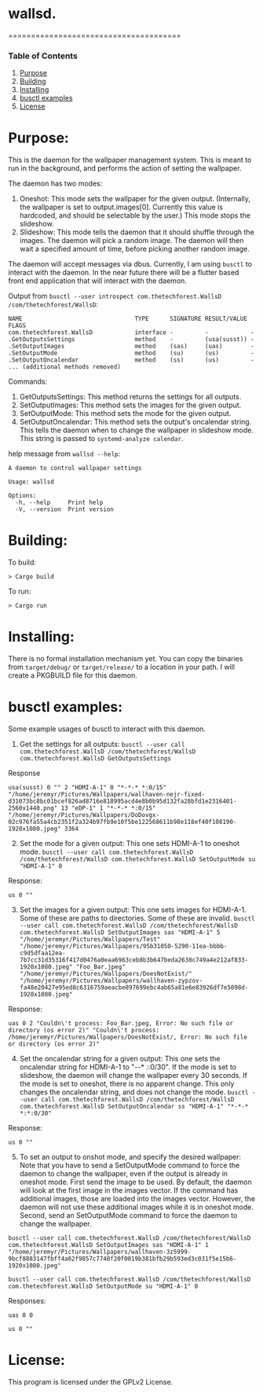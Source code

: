 wallsd.
======================================

======================================
### Table of Contents
1. [Purpose](https://github.com/jeremymreed/wallsd#purpose)
2. [Building](https://github.com/jeremymreed/wallsd#building)
3. [Installing](https://github.com/jeremymreed/wallsd#installing)
4. [busctl examples](https://github.com/jeremymreed/wallsd#busctl-examples)
5. [License](https://github.com/jeremymreed/wallsd#license)


# Purpose:
This is the daemon for the wallpaper management system.
This is meant to run in the background, and performs the action of setting the wallpaper.

The daemon has two modes:
1. Oneshot: This mode sets the wallpaper for the given output.  (Internally, the wallpaper is set to output.images[0].  Currently this value is hardcoded, and should be selectable by the user.)  This mode stops the slideshow.
2. Slideshow: This mode tells the daemon that it should shuffle through the images.  The daemon will pick a random image.  The daemon will then wait a specified amount of time, before picking another random image.

The daemon will accept messages via dbus.  Currently, I am using `busctl` to interact with the daemon.  In the near future there will be a flutter based front end application that will interact with the daemon.

Output from `busctl --user introspect com.thetechforest.WallsD /com/thetechforest/WallsD`:
```
NAME                                TYPE      SIGNATURE RESULT/VALUE FLAGS
com.thetechforest.WallsD            interface -         -            -
.GetOutputsSettings                 method    -         (usa(susst)) -
.SetOutputImages                    method    (sas)     (uas)        -
.SetOutputMode                      method    (su)      (us)         -
.SetOutputOncalendar                method    (ss)      (us)         -
... (additional methods removed)
```

Commands:
1. GetOutputsSettings: This method returns the settings for all outputs.
2. SetOutputImages: This method sets the images for the given output.
3. SetOutputMode: This method sets the mode for the given output.
4. SetOutputOncalendar: This method sets the output's oncalendar string.  This tells the daemon when to change the wallpaper in slideshow mode.  This string is passed to `systemd-analyze calendar`.

help message from `wallsd --help`:
```
A daemon to control wallpaper settings

Usage: wallsd

Options:
  -h, --help     Print help
  -V, --version  Print version
```

# Building:

To build:
```
> Cargo build
```

To run:
```
> Cargo run
```

# Installing:
There is no formal installation mechanism yet.  You can copy the binaries from `target/debug/` or `target/release/` to a location in your path.
I will create a PKGBUILD file for this daemon.

# busctl examples:
Some example usages of busctl to interact with this daemon.

1. Get the settings for all outputs:
`busctl --user call com.thetechforest.WallsD /com/thetechforest/WallsD com.thetechforest.WallsD GetOutputsSettings`

Response
```
usa(susst) 0 "" 2 "HDMI-A-1" 0 "*-*-* *:0/15" "/home/jeremyr/Pictures/Wallpapers/wallhaven-nejr-fixed-d31073bc8bc01bcef826ad8716e818995acd4e8b0b95d132fa28bfd1e2316401-2560x1440.png" 13 "eDP-1" 1 "*-*-* *:0/15" "/home/jeremyr/Pictures/Wallpapers/DoDovgx-02c976fa55a4cb2351f2a324b97fb9e10f5be122568611b98e118ef40f108190-1920x1080.jpeg" 3364
```

2. Set the mode for a given output:  This one sets HDMI-A-1 to oneshot mode.
`busctl --user call com.thetechforest.WallsD /com/thetechforest/WallsD com.thetechforest.WallsD SetOutputMode su "HDMI-A-1" 0`

Response:
```
us 0 ""
```

3. Set the images for a given output:  This one sets images for HDMI-A-1.  Some of these are paths to directories.  Some of these are invalid.
`busctl --user call com.thetechforest.WallsD /com/thetechforest/WallsD com.thetechforest.WallsD SetOutputImages sas "HDMI-A-1" 5 "/home/jeremyr/Pictures/Wallpapers/Test" "/home/jeremyr/Pictures/Wallpapers/95b31050-5290-11ea-bbbb-c9d5dfaa12ea-7b7cc31d35316f417d0476a0eaa6963ceb8b3b647beda2638c749a4e212af833-1920x1080.jpeg" "Foo_Bar.jpeg" "/home/jeremyr/Pictures/Wallpapers/DoesNotExist/" "/home/jeremyr/Pictures/Wallpapers/wallhaven-zypzov-fa48e20427e95ed8c6316759aeacbe897699ebc4ab65a81e6e83926df7e5098d-1920x1080.jpeg"`

Response:
```
uas 0 2 "Couldn\'t process: Foo_Bar.jpeg, Error: No such file or directory (os error 2)" "Couldn\'t process: /home/jeremyr/Pictures/Wallpapers/DoesNotExist/, Error: No such file or directory (os error 2)"
```

4. Set the oncalendar string for a given output:  This one sets the oncalendar string for HDMI-A-1 to "*-*-* *:*:0/30".  If the mode is set to slideshow, the daemon will change the wallpaper every 30 seconds.  If the mode is set to oneshot, there is no apparent change.  This only changes the oncalendar string, and does not change the mode.
`busctl --user call com.thetechforest.WallsD /com/thetechforest/WallsD com.thetechforest.WallsD SetOutputOncalendar ss "HDMI-A-1" "*-*-* *:*:0/30"`

Response:
```
us 0 ""
```

5. To set an output to onshot mode, and specify the desired wallpaper:  Note that you have to send a SetOutputMode command to force the daemon to change the wallpaper, even if the output is already in oneshot mode.
First send the image to be used.  By default, the daemon will look at the first image in the images vector.  If the command has additional images, those are loaded into the images vector.  However, the daemon will not use these additional images while it is in oneshot mode.
Second, send an SetOutputMode command to force the daemon to change the wallpaper.
```
busctl --user call com.thetechforest.WallsD /com/thetechforest/WallsD com.thetechforest.WallsD SetOutputImages sas "HDMI-A-1" 1 "/home/jeremyr/Pictures/Wallpapers/wallhaven-3z5999-9bcf8883147fbff4a62f9857c7748f20f0019b381bfb29b593ed3c031f5e15b6-1920x1080.jpeg"

busctl --user call com.thetechforest.WallsD /com/thetechforest/WallsD com.thetechforest.WallsD SetOutputMode su "HDMI-A-1" 0
```

Responses:
```
uas 0 0

us 0 ""
```

# License:
This program is licensed under the GPLv2 License.
